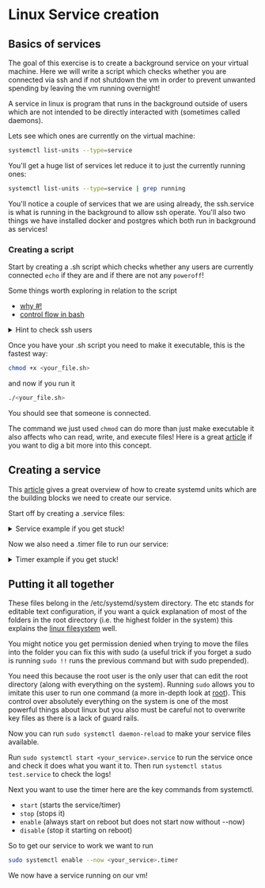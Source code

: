 # Linux Service creation

## Basics of services
The goal of this exercise is to create a background service on your virtual machine. Here we will write a script which checks whether you are connected via ssh and if not shutdown the vm in order to prevent unwanted spending by leaving the vm running overnight!

A service in linux is program that runs in the background outside of users which are not intended to be directly interacted with (sometimes called daemons).

Lets see which ones are currently on the virtual machine:

```bash
systemctl list-units --type=service
```

You'll get a huge list of services let reduce it to just the currently running ones:

```bash
systemctl list-units --type=service | grep running
```

You'll notice a couple of services that we are using already, the ssh.service is what is running in the background to allow ssh operate. You'll also two things we have installed docker and postgres which both run in background as services!

### Creating a script

Start by creating a .sh script which checks whether any users are currently connected `echo` if they are and if there are not any `poweroff`!

Some things worth exploring in relation to the script
- [why #!](https://www.linuxjournal.com/content/what-heck-hash-bang-thingy-my-bash-script)
- [control flow in bash](https://linuxcommand.org/lc3_wss0080.php)

<details>
<summary markdown='span'>Hint to check ssh users</summary>

```bash
ss | grep "tcp.*ssh"
```
</details>

Once you have your .sh script you need to make it executable, this is the fastest way:

```bash
chmod +x <your_file.sh>
```
and now if you run it
```bash
./<your_file.sh>
```
You should see that someone is connected.

The command we just used `chmod` can do more than just make executable it also affects who can read, write, and execute files! Here is a great [article](https://www.computerhope.com/unix/uchmod.htm) if you want to dig a bit more into this concept.

## Creating a service

This [article](https://www.digitalocean.com/community/tutorials/understanding-systemd-units-and-unit-files) gives a great overview of how to create systemd units which are the building blocks we need to create our service.

Start off by creating a .service files:

<details>
    <summary markdown='span'>Service example if you get stuck!</summary>

```bash
[Unit]
Description=test job

[Service]
Type=oneshot
ExecStart=echo 1
```
</details>

Now we also need a .timer file to run our service:

<details>
    <summary markdown='span'>Timer example if you get stuck!</summary>

```bash
[Unit]
Description=test

[Timer]
OnUnitActiveSec=10s
OnBootSec=10s

[Install]
WantedBy=timers.target
```
</details>

## Putting it all together

These files belong in the /etc/systemd/system directory. The etc stands for editable text configuration, if you want a quick explanation of most of the folders in the root directory (i.e. the highest folder in the system) this explains the [linux filesystem](https://www.youtube.com/watch?v=42iQKuQodW4) well.

You might notice you get permission denied when trying to move the files into the folder you can fix this with sudo (a useful trick if you forget a sudo is running `sudo !!` runs the previous command but with sudo prepended).

You need this because the root user is the only user that can edit the root directory (along with everything on the system). Running `sudo` allows you to imitate this user to run one command (a more in-depth look at [root](http://www.linfo.org/root.html)). This control over absolutely everything on the system is one of the most powerful things about linux but you also must be careful not to overwrite key files as there is a lack of guard rails.

Now you can run `sudo systemctl daemon-reload` to make your service files available.

Run `sudo systemctl start <your_service>.service` to run the service once and check it does what you want it to. Then run `systemctl status test.service` to check the logs!

Next you want to use the timer here are the key commands from systemctl.
- `start` (starts the service/timer)
- `stop` (stops it)
- `enable` (always start on reboot but does not start now without --now)
- `disable` (stop it starting on reboot)

So to get our service to work we want to run
```bash
sudo systemctl enable --now <your_service>.timer
```

We now have a service running on our vm!
